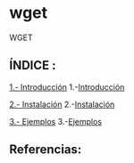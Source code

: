 # wget
WGET
## ÍNDICE :
[1.- Introducción](https://github.com/Moisesmart/wget/1.-Introducción.md)
1.-[Introducción](https://github.com/Moisesmart/wget/1.-Introducción.md)

 [2.- Instalación](https://github.com/Ianfernandez09/docker-portainer/blob/master/2.-Instalación.md)
 2.-[Instalación](https://github.com/Ianfernandez09/docker-portainer/blob/master/2.-Instalación.md)
 
[3.- Ejemplos](https://github.com/Moisesmart/wget/3.-Ejemplos.md)
3.-[Ejemplos](https://github.com/Moisesmart/wget/3.-Ejemplos.md)

 ## Referencias:
